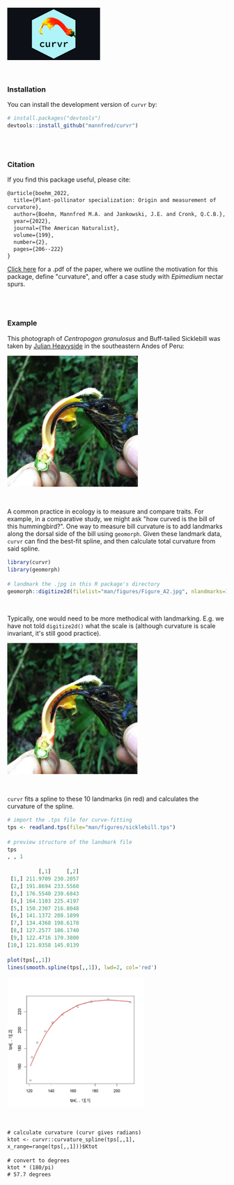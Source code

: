 <p align="left">
  <img src="man/figures/curvr_hex_sticker.png" height="120" />
</p>


<br>

### Installation

You can install the development version of `curvr` by:

``` r
# install.packages("devtools")
devtools::install_github("mannfred/curvr")
```
<br>
<br>



### Citation
If you find this package useful, please cite:

```
@article{boehm_2022,
  title={Plant-pollinator specialization: Origin and measurement of curvature},
  author={Boehm, Mannfred M.A. and Jankowski, J.E. and Cronk, Q.C.B.},
  year={2022},
  journal={The American Naturalist},
  volume={199},
  number={2},
  pages={206--222}
}
```

[Click here](https://mannfred.github.io/media/pdfs/Boehm_etal_2022_AmNat.pdf) 
for a .pdf of the paper, where we outline the motivation for this package, 
define "curvature", and offer a case study with *Epimedium* nectar spurs. 

<br>
<br>

### Example

This photograph of *Centropogon granulosus* and Buff-tailed Sicklebill was taken by 
[Julian Heavyside](https://scholar.google.ca/citations?hl=en&user=5oVlLOkAAAAJ&view_op=list_works&sortby=pubdate) in the southeastern Andes of Peru:

<p align="left">
  <img src="man/figures/Figure_A2.jpg" height="300" />
</p>

<br>

A common practice in ecology is to measure and compare traits. 
For example, in a comparative study, we might ask "how curved is the bill of this hummingbird?". 
One way to measure bill curvature is to add landmarks along the 
dorsal side of the bill using `geomorph`. 
Given these landmark data, `curvr` can find the best-fit spline, and then calculate 
total curvature from said spline.  


``` r
library(curvr)
library(geomorph)

# landmark the .jpg in this R package's directory
geomorph::digitize2d(filelist="man/figures/Figure_A2.jpg", nlandmarks=10, tpsfile="sicklebill.tps", verbose=F)
```
<br>

Typically, one would need to be more methodical with landmarking. 
E.g. we have not told `digitize2d()` what the scale is
(although curvature is scale invariant, it's still good practice). 


<p align="left">
  <img src="man/figures/Figure_A2_lm.jpg" height="300" />
</p>

<br>

`curvr` fits a spline to these 10 landmarks (in red) and calculates the curvature of the spline.

```r
# import the .tps file for curve-fitting
tps <- readland.tps(file="man/figures/sicklebill.tps")

# preview structure of the landmark file
tps
, , 1

          [,1]     [,2]
 [1,] 211.9709 230.2057
 [2,] 191.8694 233.5560
 [3,] 176.5540 230.6843
 [4,] 164.1103 225.4197
 [5,] 150.2307 216.8048
 [6,] 141.1372 208.1899
 [7,] 134.4368 198.6178
 [8,] 127.2577 186.1740
 [9,] 122.4716 170.3800
[10,] 121.0358 145.0139

plot(tps[,,1])
lines(smooth.spline(tps[,,1]), lwd=2, col='red')
```

<p align="left">
  <img src="man/figures/curvefit.jpeg" height="300" />
</p>

<br>

```
# calculate curvature (curvr gives radians)
ktot <- curvr::curvature_spline(tps[,,1], x_range=range(tps[,,1]))$Ktot

# convert to degrees
ktot * (180/pi)
# 57.7 degrees
```

<br>
<br>

